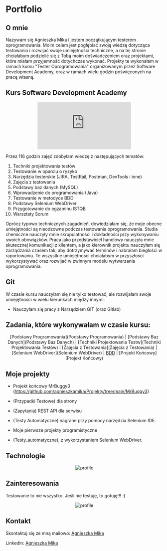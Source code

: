 # Portfolio

## O mnie
Nazywam się Agnieszka Mika i jestem początkującym testerem oprogramowania. Moim celem jest pogłębiać swoją wiedzę dotycząca testowania i rozwijać swoje umiejętności techniczne, a na tej stronie chciałabym podzielić się z Tobą moim doświadczeniem oraz projektami, które miałam przyjemność dotychczas wykonać. 
Projekty te wykonałam w ramach kursu "Tester Oprogramowania" organizowanym przez Software Development Academy, oraz w ramach wielu godzin poświęconych na pracę własną. 

## Kurs Software Development Academy
<center>

![certyfikat](https://github.com/agnieszkamika/prywatne/blob/main/tester_oprogramowania.pdf)

</center>

Przez 116 godzin zajęć zdobyłam wiedzę z następujących tematów:
1.	Techniki projektowania testów	
2.  Testowanie w oparciu o ryzyko	
3.	Narzędzia testerskie (JIRA, TestRail, Postman, DevTools i inne)
4.	Zajęcia z testowania
5.	Podstawy baz danych (MySQL)
6.	Wprowadzenie do programowania (Java)
7.	Testowanie w metodyce BDD	
8.	Podstawy Selenium WebDriver
9.	Przygotowanie do egzaminu ISTQB	
10.	Warsztaty Scrum
 
Oprócz typowo technicznych zagadnień, dowiedziałam się, że moje obecne umiejętności są nieodzowne podczas testowania oprogramowania. Studia chemiczne nauczyły mnie skrupulatności i dokładności przy wykonywaniu swoich obowiązków. Praca jako przedstawiciel handlowy nauczyła mnie skutecznej komunikacji z klientem, a jako kierownik projektu nauczyłam się zarządzania czasem tak, aby dotrzymywać terminów i nabrałam biegłości w raportowaniu. Te wszystkie umiejętności chciałabym w przyszłości wykorzystywać oraz rozwijać w zwinnym modelu wytwarzania oprogramowania.


## Git
W czasie kursu nauczyłam się nie tylko testować, ale rozwijałam swoje umiejętności w wielu kierunkach między innymi:

* Nauczyłam się pracy z Narzędziem GIT (oraz Gitlab)

## Zadania, które wykonywałam w czasie kursu:
<center>

[Podstawy Programowania](Podstawy Programowania) | [Podstawy Baz Danych](Podstawy Baz Danych) | [Techniki Projektowania Testw](Techniki Projektowania Testów) |
[Zajęcia z Testowania](Zajęcia z Testowania) | [Selenium WebDriver](Selenium WebDriver) | [BDD](BDD) |
[Projekt Końcowy](Projekt Końcowy)

</center>

## Moje projekty

* Projekt końcowy MrBuggy3 (https://github.com/agnieszkamika/Projekty/tree/main/MrBuggy3)

* (Przypadki Testowe) dla strony

* (Zapytania) REST API dla serwisu 

* (Testy Automatyczne) nagrane przy pomocy narzędzia Selenium IDE.

* Moje pierwsze projekty programistyczne

* (Testy_automatyczne), z wykorzystaniem Selenium WebDriver.

## Technologie

<center>

![profile](https://user-images.githubusercontent.com/112310876/189215493-dfc00eed-8cd4-4f70-aada-6c8aa7eef46e.png)

</center>

## Zainteresowania
Testowanie to nie wszystko. Jeśli nie testuję, to gotuję!!! :)

<center>

<center>

![profile](https://github.com/agnieszkamika/prywatne/blob/main/gotowanie.png)

</center>

</center>

## Kontakt

Skontaktuj się ze mną mailowo: [Agnieszka Mika](agnieszka.mika1976@gmail.com)

Linkedin: [Agnieszka Mika](https://www.linkedin.com/in/agnieszka-mika-it/)
